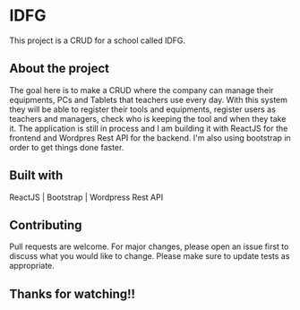 # IDFG

This project is a CRUD for a school called IDFG.

## About the project

The goal here is to make a CRUD where the company can manage their equipments, PCs and Tablets that teachers use every day. With this system they will be able to register their tools and equipments, register users as teachers and managers, check who is keeping the tool and when they take it. The application is still in process and I am building it with ReactJS for the frontend and Wordpres Rest API for the backend. I'm also using bootstrap in order to get things done faster.

## Built with

ReactJS | Bootstrap | Wordpress Rest API

## Contributing

Pull requests are welcome. For major changes, please open an issue first to discuss what you would like to change.
Please make sure to update tests as appropriate.

## Thanks for watching!!
